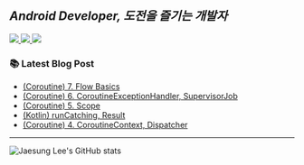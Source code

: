 ## *Android Developer, 도전을 즐기는 개발자*

 <a href="https://dev-wotjd.notion.site/Android-d556488b12ef4f108e54c1d67bc6f07e" target="_blank">
    <img src="https://img.shields.io/badge/Portfolio-000000?style=flat-square&logo=Notion&logoColor=white"/>
  </a>
  <a href="https://www.linkedin.com/in/%EC%9E%AC%EC%84%B1-%EC%9D%B4-814a66210/" target="_blank">
    <img src="https://img.shields.io/badge/Linkedin-blue?logo=Linkedin&logoColor=white&link=https://www.linkedin.com/in/%EC%9E%AC%EC%84%B1-%EC%9D%B4-814a66210/"/>
  </a>
  <a href="mailto:biki0114@gmail.com" target="_blank">
    <img src="https://img.shields.io/badge/Gmail-d14836?style=flat-square&logo=Gmail&logoColor=white"/>
  </a>
</p>


### 📚 **Latest Blog Post**
<!-- BLOG-POST-LIST:START -->
- [&lpar;Coroutine&rpar; 7. Flow Basics](https://jslee-tech.tistory.com/61)
- [&lpar;Coroutine&rpar; 6. CoroutineExceptionHandler, SupervisorJob](https://jslee-tech.tistory.com/60)
- [&lpar;Coroutine&rpar; 5. Scope](https://jslee-tech.tistory.com/59)
- [&lpar;Kotlin&rpar; runCatching, Result](https://jslee-tech.tistory.com/58)
- [&lpar;Coroutine&rpar; 4. CoroutineContext, Dispatcher](https://jslee-tech.tistory.com/57)
<!-- BLOG-POST-LIST:END -->

---

![Jaesung Lee's GitHub stats](https://github-readme-stats.vercel.app/api?username=JaesungLeee&show_icons=true&theme=radical)
